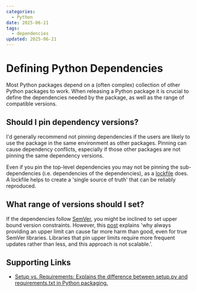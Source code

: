 ```yaml
---
categories:
  - Python
date: 2025-06-21 
tags:
  - dependencies
updated: 2025-06-21 
---
```


# Defining Python Dependencies

Most Python packages depend on a (often complex) collection of other Python packages to work. When releasing a Python package it is crucial to define the dependencies needed by the package, as well as the range of compatible versions.

## Should I pin dependency versions?

I'd generally recommend not pinning dependencies if the users are likely to use the package in the same environment as other packages. Pinning can cause dependency conflicts, especially if those other packages are not pinning the same dependency versions.

Even if you pin the top-level dependencies you may not be pinning the sub-dependencies (i.e. dependencies of the dependencies), as a [lockfile](https://pydevtools.com/handbook/explanation/what-is-a-lock-file/#:~:text=A%20lockfile%20is%20a%20text,different%20systems%20and%20time%20periods.) does. A lockfile helps to create a 'single source of truth' that can be reliably reproduced.

## What range of versions should I set?

If the dependencies follow [SemVer](https://semver.org/), you might be inclined to set upper bound version constraints. However, this [post](https://iscinumpy.dev/post/bound-version-constraints/) explains 'why always providing an upper limit can cause far more harm than good, even for true SemVer libraries. Libraries that pin upper limits require more frequent updates rather than less, and this approach is not scalable.'.

## Supporting Links

- [Setup vs. Requirements: Explains the difference between setup.py and requirements.txt in Python packaging.](https://caremad.io/posts/2013/07/setup-vs-requirement/)